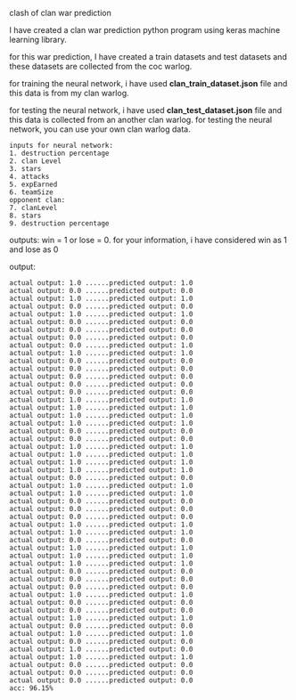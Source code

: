 clash of clan war prediction

I have created a clan war prediction python program using keras machine learning library.

for this war prediction, I have created a train datasets and test datasets and these datasets are collected from the coc warlog.

for training the neural network,  i have used <strong> clan_train_dataset.json</strong> file and this data is from my clan warlog. 

for testing the neural network, i have used <strong>clan_test_dataset.json</strong> file and this data is collected from an another clan warlog.
for testing the neural network, you can use your own clan warlog data.
```
inputs for neural network:
1. destruction percentage
2. clan Level
3. stars
4. attacks
5. expEarned
6. teamSize
opponent clan:
7. clanLevel
8. stars
9. destruction percentage 
 ```
outputs:
win = 1 or lose = 0.
for your information, i have considered win as 1 and lose as 0

output:
```OUTPUT
actual output: 1.0 ......predicted output: 1.0
actual output: 0.0 ......predicted output: 0.0
actual output: 1.0 ......predicted output: 1.0
actual output: 0.0 ......predicted output: 0.0
actual output: 1.0 ......predicted output: 1.0
actual output: 0.0 ......predicted output: 0.0
actual output: 0.0 ......predicted output: 0.0
actual output: 0.0 ......predicted output: 0.0
actual output: 0.0 ......predicted output: 1.0
actual output: 1.0 ......predicted output: 1.0
actual output: 0.0 ......predicted output: 0.0
actual output: 0.0 ......predicted output: 0.0
actual output: 0.0 ......predicted output: 0.0
actual output: 0.0 ......predicted output: 0.0
actual output: 0.0 ......predicted output: 0.0
actual output: 1.0 ......predicted output: 1.0
actual output: 1.0 ......predicted output: 1.0
actual output: 1.0 ......predicted output: 1.0
actual output: 1.0 ......predicted output: 1.0
actual output: 0.0 ......predicted output: 0.0
actual output: 0.0 ......predicted output: 0.0
actual output: 1.0 ......predicted output: 1.0
actual output: 1.0 ......predicted output: 1.0
actual output: 1.0 ......predicted output: 1.0
actual output: 1.0 ......predicted output: 1.0
actual output: 0.0 ......predicted output: 0.0
actual output: 1.0 ......predicted output: 1.0
actual output: 1.0 ......predicted output: 1.0
actual output: 0.0 ......predicted output: 0.0
actual output: 0.0 ......predicted output: 0.0
actual output: 0.0 ......predicted output: 0.0
actual output: 1.0 ......predicted output: 1.0
actual output: 1.0 ......predicted output: 1.0
actual output: 0.0 ......predicted output: 0.0
actual output: 1.0 ......predicted output: 1.0
actual output: 1.0 ......predicted output: 1.0
actual output: 1.0 ......predicted output: 1.0
actual output: 0.0 ......predicted output: 0.0
actual output: 0.0 ......predicted output: 0.0
actual output: 0.0 ......predicted output: 0.0
actual output: 1.0 ......predicted output: 1.0
actual output: 0.0 ......predicted output: 0.0
actual output: 0.0 ......predicted output: 0.0
actual output: 1.0 ......predicted output: 1.0
actual output: 0.0 ......predicted output: 0.0
actual output: 1.0 ......predicted output: 1.0
actual output: 0.0 ......predicted output: 0.0
actual output: 1.0 ......predicted output: 0.0
actual output: 1.0 ......predicted output: 1.0
actual output: 0.0 ......predicted output: 0.0
actual output: 0.0 ......predicted output: 0.0
actual output: 0.0 ......predicted output: 0.0
acc: 96.15%
```
